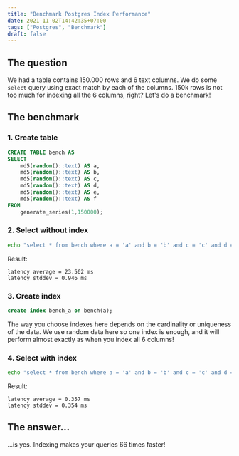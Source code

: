 ```yaml
---
title: "Benchmark Postgres Index Performance"
date: 2021-11-02T14:42:35+07:00
tags: ["Postgres", "Benchmark"]
draft: false
---
```



## The question

We had a table contains 150.000 rows and 6 text columns. We do some `select`
query using exact match by each of the columns. 150k rows is not too much for
indexing all the 6 columns, right? Let's do a benchmark!


## The benchmark


### 1. Create table

```sql
CREATE TABLE bench AS
SELECT
    md5(random()::text) AS a,
    md5(random()::text) AS b,
    md5(random()::text) AS c,
    md5(random()::text) AS d,
    md5(random()::text) AS e,
    md5(random()::text) AS f
FROM
    generate_series(1,150000);
```


### 2. Select without index

```sh
echo "select * from bench where a = 'a' and b = 'b' and c = 'c' and d = 'd' and e = 'e' order by f limit 1;" | pgbench -d postgres -t 50 -P 1 -f -
```

Result:

```
latency average = 23.562 ms
latency stddev = 0.946 ms
```

### 3. Create index

```sql
create index bench_a on bench(a);
```

The way you choose indexes here depends on the cardinality or uniqueness of the data.
We use random data here so one index is enough, and it will perform almost exactly as
when you index all 6 columns!


### 4. Select with index

```sh
echo "select * from bench where a = 'a' and b = 'b' and c = 'c' and d = 'd' and e = 'e' order by f limit 1;" | pgbench -d postgres -t 50 -P 1 -f -
```

Result:

```
latency average = 0.357 ms
latency stddev = 0.354 ms
```

## The answer...

...is yes. Indexing makes your queries 66 times faster!
